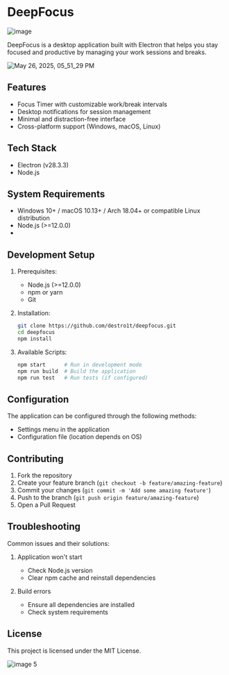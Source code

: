 # DeepFocus
![image](https://github.com/user-attachments/assets/3f362517-963a-41d3-86f8-f41d2897f9bd)

DeepFocus is a desktop application built with Electron that helps you stay focused and productive by managing your work sessions and breaks.

![May 26, 2025, 05_51_29 PM](https://github.com/user-attachments/assets/c28e2fff-7e26-4d65-b3fd-8892ee7df352)

## Features

- Focus Timer with customizable work/break intervals
- Desktop notifications for session management
- Minimal and distraction-free interface
- Cross-platform support (Windows, macOS, Linux)

## Tech Stack

- Electron (v28.3.3)
- Node.js

## System Requirements

- Windows 10+ / macOS 10.13+ / Arch 18.04+ or compatible Linux distribution
- Node.js (>=12.0.0)
- 
## Development Setup

1. Prerequisites:
   - Node.js (>=12.0.0)
   - npm or yarn
   - Git

2. Installation:
   ```bash
   git clone https://github.com/destro1t/deepfocus.git
   cd deepfocus
   npm install
   ```

3. Available Scripts:
   ```bash
   npm start      # Run in development mode
   npm run build  # Build the application
   npm run test   # Run tests (if configured)
   ```

## Configuration

The application can be configured through the following methods:
- Settings menu in the application
- Configuration file (location depends on OS)

## Contributing

1. Fork the repository
2. Create your feature branch (`git checkout -b feature/amazing-feature`)
3. Commit your changes (`git commit -m 'Add some amazing feature'`)
4. Push to the branch (`git push origin feature/amazing-feature`)
5. Open a Pull Request

## Troubleshooting

Common issues and their solutions:
1. Application won't start
   - Check Node.js version
   - Clear npm cache and reinstall dependencies

2. Build errors
   - Ensure all dependencies are installed
   - Check system requirements

## License

This project is licensed under the MIT License.

![image 5](https://github.com/user-attachments/assets/d934205c-d1cf-49a6-af64-37290ac37dc2)
